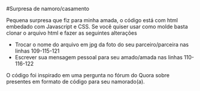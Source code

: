 #Surpresa de namoro/casamento


Pequena surpresa que fiz para minha amada, o código está com html embedado com Javascript e CSS. Se você quiser usar como molde basta clonar o arquivo html e fazer as seguintes alterações


* Trocar o nome do arquivo em jpg da foto do seu parceiro/parceira nas linhas 109-115-121 
* Escrever sua mensagem pessoal para seu amado/amada nas linhas 110-116-122

O código foi inspirado em uma pergunta no fórum do Quora sobre presentes em formato de código para seu namorado(a).

